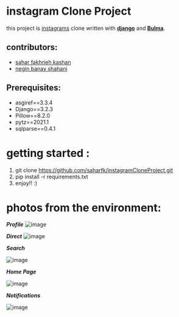 # instagram Clone Project


this project is [instagrams](https://www.instagram.com/) clone written with **[django](https://www.djangoproject.com/)** and **[Bulma](https://bulma.io/)**.

## contributors:

- [sahar fakhrieh kashan](https://github.com/saharfk)
- [negin banay shahani](https://github.com/negin-shahani)

## Prerequisites:
- asgiref==3.3.4
- Django==3.2.3
- Pillow==8.2.0
- pytz==2021.1
- sqlparse==0.4.1

# getting started :
1. git clone https://github.com/saharfk/instagramCloneProject.git
2. pip install -r requirements.txt
3. enjoy!! :)

# photos from the environment:
***Profile***
![image](https://user-images.githubusercontent.com/71727363/120528248-79ebdc80-c3f0-11eb-9587-9f2d7c5d1f50.png)

***Direct***
![image](https://user-images.githubusercontent.com/71727363/120528355-9a1b9b80-c3f0-11eb-8584-14f7bc69dfb4.png)

***Search***

![image](https://user-images.githubusercontent.com/71727363/120528416-adc70200-c3f0-11eb-834a-caf5463b0f15.png)

***Home Page***

![image](https://user-images.githubusercontent.com/71727363/120528467-bddee180-c3f0-11eb-8a35-a6e7ee45c171.png)

***Notifications***

![image](https://user-images.githubusercontent.com/71727363/120528540-d3eca200-c3f0-11eb-83ca-7caba2b834f7.png)


